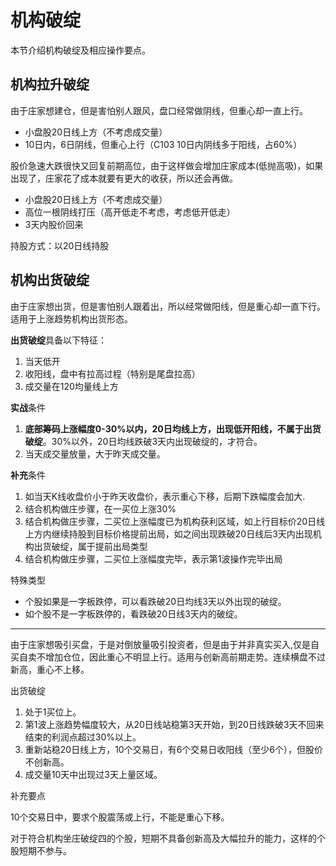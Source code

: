 # 机构破绽

本节介绍机构破绽及相应操作要点。

## 机构拉升破绽

由于庄家想建仓，但是害怕别人跟风，盘口经常做阴线，但重心却一直上行。

- 小盘股20日线上方（不考虑成交量）
- 10日内，6日阴线，但重心上行（C103 10日内阴线多于阳线，占60%）

股价急速大跌很快又回复前期高位，由于这样做会增加庄家成本(低抛高吸)，如果出现了，庄家花了成本就要有更大的收获，所以还会再做。

- 小盘股20日线上方（不考虑成交量）
- 高位一根阴线打压（高开低走不考虑，考虑低开低走）
- 3天内股价回来

持股方式：以20日线持股

## 机构出货破绽

由于庄家想出货，但是害怕别人跟着出，所以经常做阳线，但是重心却一直下行。适用于上涨趋势机构出货形态。

**出货破绽**具备以下特征：

1. 当天低开
2. 收阳线，盘中有拉高过程（特别是尾盘拉高）
3. 成交量在120均量线上方

**实战**条件

1. **底部筹码上涨幅度0-30%以内，20日均线上方，出现低开阳线，不属于出货破绽**。30%以外，20日均线跌破3天内出现破绽的，才符合。
2. 当天成交量放量，大于昨天成交量。

**补充**条件

1. 如当天K线收盘价小于昨天收盘价，表示重心下移，后期下跌幅度会加大.
2. 结合机构做庄步骤，在一买位上涨30%
3. 结合机构做庄步骤，二买位上涨幅度已为机构获利区域，如上行目标价20日线上方内继续持股到目标价格提前出局，如之间出现跌破20日线后3天内出现机构出货破绽，属于提前出局类型
4. 结合机构做庄步骤，二买位上涨幅度完毕，表示第1波操作完毕出局

特殊类型

- 个股如果是一字板跌停，可以看跌破20日均线3天以外出现的破绽。
- 如个股不是一字板跌停的，看跌破20日线3天内的破绽。

---

由于庄家想吸引买盘，于是对倒放量吸引投资者，但是由于并非真实买入,仅是自买自卖不增加仓位，因此重心不明显上行。适用与创新高前期走势。连续横盘不过新高，重心不上移。

出货破绽

1. 处于1买位上。
2. 第1波上涨趋势幅度较大，从20日线站稳第3天开始，到20日线跌破3天不回来结束的利润点超过30%以上。
3. 重新站稳20日线上方，10个交易日，有6个交易日收阳线（至少6个），但股价不创新高。
4. 成交量10天中出现过3天上量区域。

补充要点

10个交易日中，要求个股震荡或上行，不能是重心下移。

对于符合机构坐庄破绽四的个股，短期不具备创新高及大幅拉升的能力，这样的个股短期不参与。
